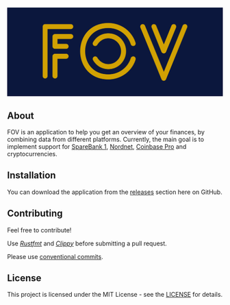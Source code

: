 ![FOV](media/logo/cover.png)

## About
FOV is an application to help you get an overview of your finances, by combining data from different platforms. Currently, the main goal is to implement support for [SpareBank 1](https://www.sparebank1.no), [Nordnet](https://www.nordnet.no/no), [Coinbase Pro](https://pro.coinbase.com/) and cryptocurrencies.

## Installation
You can download the application from the [releases](https://github.com/jonassterud/fov/releases) section here on GitHub.

## Contributing
Feel free to contribute!

Use *[Rustfmt](https://github.com/rust-lang/rustfmt)* and *[Clippy](https://github.com/rust-lang/rust-clippy)* before submitting a pull request.

Please use [conventional commits](https://www.conventionalcommits.org/en/v1.0.0/).

## License
This project is licensed under the MIT License - see the [LICENSE](./LICENSE) for details.
